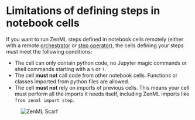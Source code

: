 # Limitations of defining steps in notebook cells

If you want to run ZenML steps defined in notebook cells remotely (either with a remote [orchestrator](../../component-guide/orchestrators/orchestrators.md) or [step operator](../../component-guide/step-operators/step-operators.md)), the cells defining your steps must meet the following conditions:
- The cell can only contain python code, no Jupyter magic commands or shell commands starting with a `%` or `!`.
- The cell **must not** call code from other notebook cells. Functions or classes imported from python files are allowed.
- The cell **must not** rely on imports of previous cells. This means your cell must perform all the imports it needs itself, including ZenML imports like `from zenml import step`.

<!-- For scarf -->
<figure><img alt="ZenML Scarf" referrerpolicy="no-referrer-when-downgrade" src="https://static.scarf.sh/a.png?x-pxid=f0b4f458-0a54-4fcd-aa95-d5ee424815bc" /></figure>